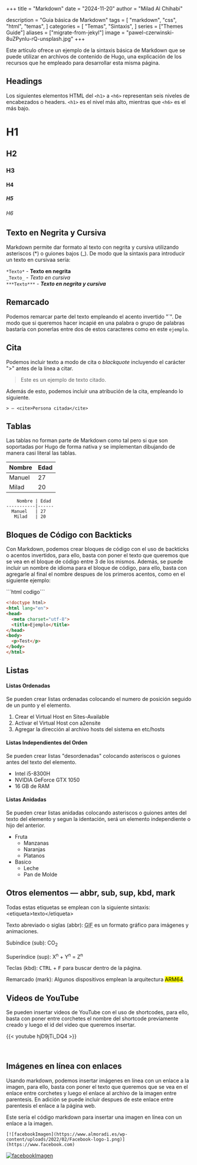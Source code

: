 +++
title = "Markdown"
date = "2024-11-20"
author = "Milad Al Chihabi"

description = "Guia básica de Markdown"
tags = [
    "markdown",
    "css",
    "html",
    "temas",
]
categories = [
    "Temas",
    "Sintaxis",
]
series = ["Themes Guide"]
aliases = ["migrate-from-jekyl"]
image = "pawel-czerwinski-8uZPynIu-rQ-unsplash.jpg"
+++

Este artículo ofrece un ejemplo de la sintaxis básica de Markdown que se puede utilizar en archivos de contenido de Hugo, una explicación de los recursos que he empleado para desarrollar esta misma página.

## Headings

Los siguientes elementos HTML del `<h1>` a `<h6>` representan seis niveles de encabezados o headers. `<h1>` es el nivel más alto, mientras que `<h6>` es el más bajo.

# H1
## H2
### H3
#### H4
##### H5
###### H6

## Texto en Negrita y Cursiva

Markdown permite dar formato al texto con negrita y cursiva utilizando asteriscos (*) o guiones bajos (_). De modo que la sintaxis para introducir un texto en cursivaa sería:
<br>

`*Texto*` - **Texto en negrita** <br>
`_Texto_` - _Texto en cursiva_ <br>
`***Texto***` - ***Texto en negrita y cursiva***


## Remarcado

Podemos remarcar parte del texto empleando el acento invertido "\`". De modo que si queremos hacer incapié en una palabra o grupo de palabras bastaría con ponerlas entre dos de estos caracteres como en este `ejemplo`.

## Cita
Podemos incluir texto a modo de cita o _blackquote_ incluyendo el carácter "\>" antes de la línea a citar.
> Este es un ejemplo de texto citado.

Además de esto, podemos incluir una atribución de la cita, empleando lo siguiente.
```
> — <cite>Persona citada</cite>
```

## Tablas

Las tablas no forman parte de Markdown como tal pero si que son soportadas por Hugo de forma nativa y se implementan dibujando de manera casi literal las tablas.

   Nombre | Edad
----------|------
 Manuel   | 27
  Milad   | 20

```
    Nombre | Edad
-----------|------
  Manuel   | 27
   Milad   | 20
```
## Bloques de Código con Backticks

Con Markdown, podemos crear bloques de código con el uso de backticks o acentos invertidos,
para ello, basta con poner el texto que queremos que se vea en el bloque de código entre 3 de los mismos. Además, se puede incluir un nombre de idioma para el bloque de código, para ello, basta con
agregarle al final el nombre despues de los primeros acentos, como en el siguiente ejemplo:

\```html codigo```

```html
<!doctype html>
<html lang="en">
<head>
  <meta charset="utf-8">
  <title>Ejemplo</title>
</head>
<body>
  <p>Test</p>
</body>
</html>
```

## Listas

#### Listas Ordenadas
Se pueden crear listas ordenadas colocando el numero de posición seguido de un punto y el elemento.

1. Crear el Virtual Host en Sites-Available 
2. Activar el Virtual Host con a2ensite
3. Agregar la dirección al archivo hosts del sistema en etc/hosts

#### Listas Independientes del Orden
Se pueden crear listas "desordenadas" colocando asteriscos o guiones antes del texto del elemento.

* Intel i5-8300H
* NVIDIA GeForce GTX 1050
* 16 GB de RAM

#### Listas Anidadas
Se pueden crear listas anidadas colocando asteriscos o guiones antes del texto del elemento y segun la identación,
será un elemento independiente o hijo del anterior.

* Fruta
  * Manzanas
  * Naranjas
  * Platanos
* Basico
  * Leche
  * Pan de Molde

## Otros elementos — abbr, sub, sup, kbd, mark
Todas estas etiquetas se emplean con la siguiente sintaxis:
\<etiqueta>texto\</etiqueta>

Texto abreviado o siglas (abbr): <abbr title="Graphics Interchange Format">GIF</abbr> es un formato gráfico para imágenes y animaciones.

Subíndice (sub): CO<sub>2</sub> 

Superíndice (sup): X<sup>n</sup> + Y<sup>n</sup> = Z<sup>n</sup>

Teclas (kbd): <kbd>CTRL</kbd> + <kbd>F</kbd> para buscar dentro de la página.

Remarcado (mark): Algunos dispositivos emplean la arquitectura <mark>ARM64</mark>.

## Videos de YouTube
Se pueden insertar videos de YouTube con el uso de shortcodes, para ello, basta con poner entre corchetes el nombre del shortcode previamente creado y luego el id del video que queremos insertar.

{{< youtube hjD9jTi_DQ4 >}}

<br>


## Imágenes en línea con enlaces
Usando markdown, podemos insertar imágenes en línea con un enlace a la imagen, para ello, basta con poner el texto que queremos que se vea en el enlace entre corchetes y luego el enlace al archivo de la imagen entre parentesis. En adición se puede incluir despues de este enlace entre parentesis el enlace a la página web.

Este sería el código markdown para insertar una imagen en línea con un enlace a la imagen.

`[![facebookImagen](https://www.almoradi.es/wp-content/uploads/2022/02/Facebook-logo-1.png)](https://www.facebook.com)`

[![facebookImagen](https://www.almoradi.es/wp-content/uploads/2022/02/Facebook-logo-1.png)](https://www.facebook.com)

